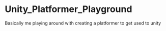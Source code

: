 # Unity_Platformer_Playground
Basically me playing around with creating a platformer to get used to unity
